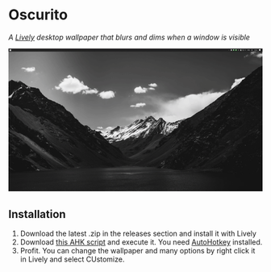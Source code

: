 # Oscurito

*A [Lively](https://github.com/rocksdanister/lively) desktop wallpaper that blurs and dims when a window is visible*

![Screenshot](https://raw.githubusercontent.com/Arecsu/oscurito/main/preview.gif)


## Installation

1. Download the latest .zip in the releases section and install it with Lively
2. Download [this AHK script](https://raw.githubusercontent.com/Arecsu/oscurito/main/AHK%20Script/detectVisibleWindows.ahk) and execute it. You need [AutoHotkey](https://www.autohotkey.com/) installed.
3. Profit. You can change the wallpaper and many options by right click it in Lively and select CUstomize.
